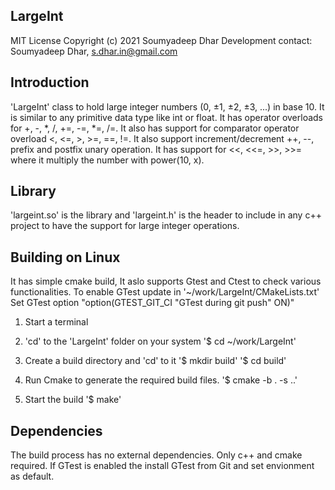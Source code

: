 ## LargeInt

MIT License
Copyright (c) 2021 Soumyadeep Dhar
Development contact: Soumyadeep Dhar, <s.dhar.in@gmail.com>

## Introduction

'LargeInt' class to hold large integer numbers (0, ±1, ±2, ±3, ...) in 
base 10. It is similar to any primitive data type like int or float. 
It has operator overloads for +, -, *, /, +=, -=, *=, /=. It also has 
support for comparator operator overload <, <=, >, >=, ==, !=. It also 
support increment/decrement ++, --, prefix and postfix unary operation. 
It has support for <<, <<=, >>, >>= where it multiply the number with 
power(10, x).

## Library

'largeint.so' is the library and 'largeint.h' is the header to include in 
any c++ project to have the support for large integer operations.

## Building on Linux

It has simple cmake build, It aslo supports Gtest and Ctest to check various 
functionalities. To enable GTest update in '~/work/LargeInt/CMakeLists.txt'
Set GTest option "option(GTEST_GIT_CI "GTest during git push" ON)"

1. Start a terminal

2. 'cd' to the 'LargeInt' folder on your system
'$ cd ~/work/LargeInt'

3. Create a build directory and 'cd' to it
'$ mkdir build'
'$ cd build'

4. Run Cmake to generate the required build files.
'$ cmake -b . -s ..'

5. Start the build
'$ make'

## Dependencies

The build process has no external dependencies. Only c++ and cmake required.
If GTest is enabled the install GTest from Git and set envionment as default.


